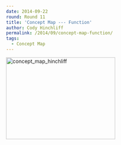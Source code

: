 ```yaml
---
date: 2014-09-22
round: Round 11
title: 'Concept Map --- Function'
author: Cody Hinchliff
permalink: /2014/09/concept-map-function/
tags:
  - Concept Map
---
```

[<img src="http://files.software-carpentry.org/training-course/2014/09/concept_map_hinchliff-300x225.jpg" alt="concept_map_hinchliff" width="300" height="225" class="alignnone size-medium wp-image-8912" />][1]

 [1]: http://files.software-carpentry.org/training-course/2014/09/concept_map_hinchliff.jpg
